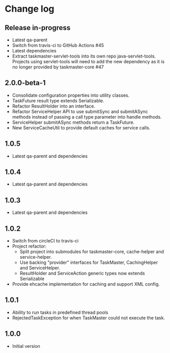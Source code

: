 # Change log

## Release in-progress

* Latest qa-parent
* Switch from travis-ci to GitHub Actions #45
* Latest dependencies
* Extract taskmaster-servlet-tools into its own repo java-servlet-tools. Projects using servlet-tools will need to add the new dependency as it is no longer provided by taskmaster-core #47

## 2.0.0-beta-1

* Consolidate configuration properties into utility classes.
* TaskFuture result type extends Serializable.
* Refactor ResultHolder into an interface.
* Refactor ServiceHelper API to use submitSync and submitASync methods instead of passing a call type parameter into handle methods.
* ServiceHelper submitASync methods return a TaskFuture.
* New ServiceCacheUtil to provide default caches for service calls.

## 1.0.5

* Latest qa-parent and dependencies

## 1.0.4

* Latest qa-parent and dependencies

## 1.0.3

* Latest qa-parent and dependencies

## 1.0.2

* Switch from circleCI to travis-ci
* Project refactor:
  * Split project into submodules for taskmaster-core, cache-helper and service-helper.
  * Use backing "provider" interfaces for TaskMaster, CachingHelper and ServiceHelper.
  * ResultHolder and ServiceAction generic types now extends Serializable
* Provide ehcache implementation for caching and support XML config.

## 1.0.1

* Ability to run tasks in predefined thread pools
* RejectedTaskException for when TaskMaster could not execute the task.

## 1.0.0

* Initial version
